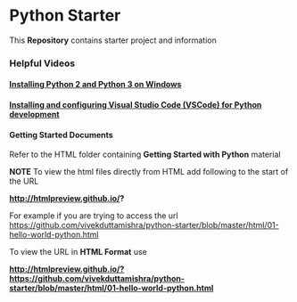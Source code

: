 # Python Starter

This **Repository** contains starter project and information 

### Helpful Videos

#### <a href='https://youtu.be/1ED6KJo4UdA'>Installing Python 2 and Python 3 on Windows</a>

#### <a href='https://youtu.be/8UBR0a5DudI'>Installing and configuring Visual Studio Code (VSCode) for Python development</a>


#### Getting Started Documents

Refer to the HTML folder containing **Getting Started with Python** material

**NOTE**
To view the html files directly from HTML add following to the start of the URL

**http://htmlpreview.github.io/?**

For example if you are trying to access the url 
https://github.com/vivekduttamishra/python-starter/blob/master/html/01-hello-world-python.html 

To view the URL in **HTML Format** use

**http://htmlpreview.github.io/?https://github.com/vivekduttamishra/python-starter/blob/master/html/01-hello-world-python.html**
